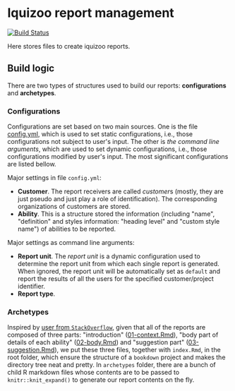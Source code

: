 # Iquizoo report management

[![Build Status](https://travis-ci.org/iquizoo/reports.svg?branch=master)](https://travis-ci.org/iquizoo/reports)

Here stores files to create iquizoo reports.

## Build logic

There are two types of structures used to build our reports: **configurations** and **archetypes**.

### Configurations

Configurations are set based on two main sources. One is the file [config.yml](config.yml), which is used to set static configurations, i.e., those configurations not subject to user's input. The other is *the command line arguments*, which are used to set dynamic configurations, i.e., those configurations modified by user's input. The most significant configurations are listed bellow.

Major settings in file `config.yml`:

* **Customer**. The report receivers are called *customer*s (mostly, they are just pseudo and just play a role of identification). The corresponding organizations of customers are stored.
* **Ability**. This is a structure stored the information (including "name", "definition" and styles information: "heading level" and "custom style name") of abilities  to be reported.

Major settings as command line arguments:

* **Report unit**. The *report unit* is a dynamic configuration used to determine the report unit from which each single report is generated. When ignored, the report unit will be automatically set as `default` and report the results of all the users for the specified customer/project identifier.
* **Report type**.

### Archetypes

Inspired by [user from `StackOverflow`](https://stackoverflow.com/a/14368148/5996475), given that all of the reports are composed of three parts: "introduction" ([01-context.Rmd](01-context.Rmd)), "body part of details of each ability" ([02-body.Rmd](02-body.Rmd)) and "suggestion part" ([03-suggestion.Rmd](03-suggestion.Rmd)), we put these three files, together with `index.Rmd`, in the root folder, which ensure the structure of a `bookdown` project and makes the directory tree neat and pretty. In `archetypes` folder, there are a bunch of child R markdown files whose contents are to be passed to `knitr::knit_expand()` to generate our report contents on the fly.
